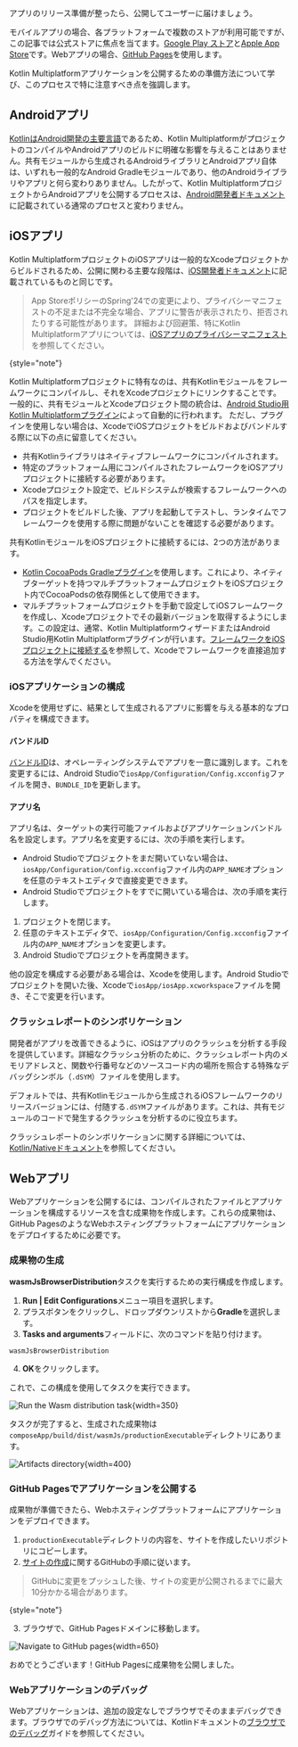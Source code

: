 [//]: # (title: アプリケーションを公開する)

アプリのリリース準備が整ったら、公開してユーザーに届けましょう。

モバイルアプリの場合、各プラットフォームで複数のストアが利用可能ですが、この記事では公式ストアに焦点を当てます。[Google Play ストア](https://play.google.com/store)と[Apple App Store](https://www.apple.com/ios/app-store/)です。Webアプリの場合、[GitHub Pages](https://pages.github.com/)を使用します。

Kotlin Multiplatformアプリケーションを公開するための準備方法について学び、このプロセスで特に注意すべき点を強調します。

## Androidアプリ

[KotlinはAndroid開発の主要言語](https://developer.android.com/kotlin)であるため、Kotlin MultiplatformがプロジェクトのコンパイルやAndroidアプリのビルドに明確な影響を与えることはありません。共有モジュールから生成されるAndroidライブラリとAndroidアプリ自体は、いずれも一般的なAndroid Gradleモジュールであり、他のAndroidライブラリやアプリと何ら変わりありません。したがって、Kotlin MultiplatformプロジェクトからAndroidアプリを公開するプロセスは、[Android開発者ドキュメント](https://developer.google.com/studio/publish)に記載されている通常のプロセスと変わりません。

## iOSアプリ

Kotlin MultiplatformプロジェクトのiOSアプリは一般的なXcodeプロジェクトからビルドされるため、公開に関わる主要な段階は、[iOS開発者ドキュメント](https://developer.apple.com/ios/submit/)に記載されているものと同じです。

> App StoreポリシーのSpring'24での変更により、プライバシーマニフェストの不足または不完全な場合、アプリに警告が表示されたり、拒否されたりする可能性があります。
> 詳細および回避策、特にKotlin Multiplatformアプリについては、[iOSアプリのプライバシーマニフェスト](https://kotlinlang.org/docs/apple-privacy-manifest.html)を参照してください。
>
{style="note"}

Kotlin Multiplatformプロジェクトに特有なのは、共有Kotlinモジュールをフレームワークにコンパイルし、それをXcodeプロジェクトにリンクすることです。
一般的に、共有モジュールとXcodeプロジェクト間の統合は、[Android Studio用Kotlin Multiplatformプラグイン](https://plugins.jetbrains.com/plugin/14936-kotlin-multiplatform-mobile)によって自動的に行われます。
ただし、プラグインを使用しない場合は、XcodeでiOSプロジェクトをビルドおよびバンドルする際に以下の点に留意してください。

*   共有Kotlinライブラリはネイティブフレームワークにコンパイルされます。
*   特定のプラットフォーム用にコンパイルされたフレームワークをiOSアプリプロジェクトに接続する必要があります。
*   Xcodeプロジェクト設定で、ビルドシステムが検索するフレームワークへのパスを指定します。
*   プロジェクトをビルドした後、アプリを起動してテストし、ランタイムでフレームワークを使用する際に問題がないことを確認する必要があります。

共有KotlinモジュールをiOSプロジェクトに接続するには、2つの方法があります。
*   [Kotlin CocoaPods Gradleプラグイン](multiplatform-cocoapods-overview.md)を使用します。これにより、ネイティブターゲットを持つマルチプラットフォームプロジェクトをiOSプロジェクト内でCocoaPodsの依存関係として使用できます。
*   マルチプラットフォームプロジェクトを手動で設定してiOSフレームワークを作成し、Xcodeプロジェクトでその最新バージョンを取得するようにします。この設定は、通常、Kotlin MultiplatformウィザードまたはAndroid Studio用Kotlin Multiplatformプラグインが行います。[フレームワークをiOSプロジェクトに接続する](multiplatform-integrate-in-existing-app.md#configure-the-ios-project-to-use-a-kmp-framework)を参照して、Xcodeでフレームワークを直接追加する方法を学んでください。

### iOSアプリケーションの構成

Xcodeを使用せずに、結果として生成されるアプリに影響を与える基本的なプロパティを構成できます。

#### バンドルID

[バンドルID](https://developer.apple.com/documentation/bundleresources/information_property_list/cfbundleidentifier#discussion)は、オペレーティングシステムでアプリを一意に識別します。これを変更するには、Android Studioで`iosApp/Configuration/Config.xcconfig`ファイルを開き、`BUNDLE_ID`を更新します。

#### アプリ名

アプリ名は、ターゲットの実行可能ファイルおよびアプリケーションバンドル名を設定します。アプリ名を変更するには、次の手順を実行します。

*   Android Studioでプロジェクトをまだ開いていない場合は、`iosApp/Configuration/Config.xcconfig`ファイル内の`APP_NAME`オプションを任意のテキストエディタで直接変更できます。
*   Android Studioでプロジェクトをすでに開いている場合は、次の手順を実行します。

  1.  プロジェクトを閉じます。
  2.  任意のテキストエディタで、`iosApp/Configuration/Config.xcconfig`ファイル内の`APP_NAME`オプションを変更します。
  3.  Android Studioでプロジェクトを再度開きます。

他の設定を構成する必要がある場合は、Xcodeを使用します。Android Studioでプロジェクトを開いた後、Xcodeで`iosApp/iosApp.xcworkspace`ファイルを開き、そこで変更を行います。

### クラッシュレポートのシンボリケーション

開発者がアプリを改善できるように、iOSはアプリのクラッシュを分析する手段を提供しています。詳細なクラッシュ分析のために、クラッシュレポート内のメモリアドレスと、関数や行番号などのソースコード内の場所を照合する特殊なデバッグシンボル（`.dSYM`）ファイルを使用します。

デフォルトでは、共有Kotlinモジュールから生成されるiOSフレームワークのリリースバージョンには、付随する`.dSYM`ファイルがあります。これは、共有モジュールのコードで発生するクラッシュを分析するのに役立ちます。

クラッシュレポートのシンボリケーションに関する詳細については、[Kotlin/Nativeドキュメント](https://kotlinlang.org/docs/native-debugging.html#debug-ios-applications)を参照してください。

## Webアプリ

Webアプリケーションを公開するには、コンパイルされたファイルとアプリケーションを構成するリソースを含む成果物を作成します。これらの成果物は、GitHub PagesのようなWebホスティングプラットフォームにアプリケーションをデプロイするために必要です。

### 成果物の生成

**wasmJsBrowserDistribution**タスクを実行するための実行構成を作成します。

1.  **Run | Edit Configurations**メニュー項目を選択します。
2.  プラスボタンをクリックし、ドロップダウンリストから**Gradle**を選択します。
3.  **Tasks and arguments**フィールドに、次のコマンドを貼り付けます。

   ```shell
   wasmJsBrowserDistribution
   ```

4.  **OK**をクリックします。

これで、この構成を使用してタスクを実行できます。

![Run the Wasm distribution task](compose-run-wasm-distribution-task.png){width=350}

タスクが完了すると、生成された成果物は`composeApp/build/dist/wasmJs/productionExecutable`ディレクトリにあります。

![Artifacts directory](compose-web-artifacts.png){width=400}

### GitHub Pagesでアプリケーションを公開する

成果物が準備できたら、Webホスティングプラットフォームにアプリケーションをデプロイできます。

1.  `productionExecutable`ディレクトリの内容を、サイトを作成したいリポジトリにコピーします。
2.  [サイトの作成](https://docs.github.com/en/pages/getting-started-with-github-pages/creating-a-github-pages-site#creating-your-site)に関するGitHubの手順に従います。

   > GitHubに変更をプッシュした後、サイトの変更が公開されるまでに最大10分かかる場合があります。
   >
   {style="note"}

3.  ブラウザで、GitHub Pagesドメインに移動します。

   ![Navigate to GitHub pages](publish-your-application-on-web.png){width=650}

おめでとうございます！GitHub Pagesに成果物を公開しました。

### Webアプリケーションのデバッグ

Webアプリケーションは、追加の設定なしでブラウザでそのままデバッグできます。ブラウザでのデバッグ方法については、Kotlinドキュメントの[ブラウザでのデバッグ](https://kotlinlang.org/docs/wasm-debugging.html#debug-in-your-browser)ガイドを参照してください。
